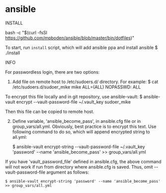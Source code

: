 # ansible

INSTALL

bash -c "$(curl -fsSl https://github.com/mpboden/ansible/blob/master/bin/dotfiles)"

To start, run `install` script, which will add ansible ppa and install ansible
  $ ./install



INFO

For passwordless login, there are two options:

1. Add file on remote host to /etc/sudoers.d/ directory. For example:
  $ cat /etc/sudoers.d/sudoer_mike
  mike ALL=(ALL) NOPASSWD: ALL

  To encrypt this file locally and in git repository, use ansible-vault:
    $ ansible-vault encrypt --vault-password-file ~/.vault_key sudoer_mike

  Then this file can be copied to remote host.

2. Define variable, 'ansible_become_pass', in ansible.cfg file or in
  group_vars/all.yml. Obviously, best practice is to encrypt this text.
  Use following command to do so, which will append encrypted string to all.yml:

    $ ansible-vault encrypt-string --vault-password-file ~/.vault_key 'password' --name 'ansible_become_pass' >> group_vars/all.yml

  If you have 'vault_password_file' defined in ansible.cfg, the above command
  will not work if run from directory where ansible.cfg is saved. Thus, omit
  --vault-password-file argument as follows:

    $ ansible-vault encrypt-string 'password' --name 'ansible_become_pass' >> group_vars/all.yml

